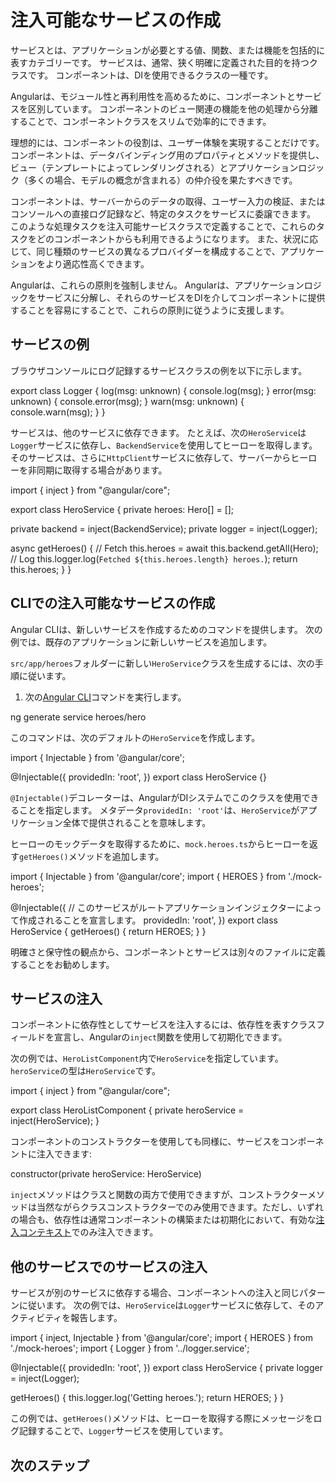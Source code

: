 # 注入可能なサービスの作成

サービスとは、アプリケーションが必要とする値、関数、または機能を包括的に表すカテゴリーです。
サービスは、通常、狭く明確に定義された目的を持つクラスです。
コンポーネントは、DIを使用できるクラスの一種です。

Angularは、モジュール性と再利用性を高めるために、コンポーネントとサービスを区別しています。
コンポーネントのビュー関連の機能を他の処理から分離することで、コンポーネントクラスをスリムで効率的にできます。

理想的には、コンポーネントの役割は、ユーザー体験を実現することだけです。
コンポーネントは、データバインディング用のプロパティとメソッドを提供し、ビュー（テンプレートによってレンダリングされる）とアプリケーションロジック（多くの場合、モデルの概念が含まれる）の仲介役を果たすべきです。

コンポーネントは、サーバーからのデータの取得、ユーザー入力の検証、またはコンソールへの直接ログ記録など、特定のタスクをサービスに委譲できます。
このような処理タスクを注入可能サービスクラスで定義することで、これらのタスクをどのコンポーネントからも利用できるようになります。
また、状況に応じて、同じ種類のサービスの異なるプロバイダーを構成することで、アプリケーションをより適応性高くできます。

Angularは、これらの原則を強制しません。
Angularは、アプリケーションロジックをサービスに分解し、それらのサービスをDIを介してコンポーネントに提供することを容易にすることで、これらの原則に従うように支援します。

## サービスの例

ブラウザコンソールにログ記録するサービスクラスの例を以下に示します。

<docs-code header="src/app/logger.service.ts (class)" language="typescript">
export class Logger {
  log(msg: unknown) { console.log(msg); }
  error(msg: unknown) { console.error(msg); }
  warn(msg: unknown) { console.warn(msg); }
}
</docs-code>

サービスは、他のサービスに依存できます。
たとえば、次の`HeroService`は`Logger`サービスに依存し、`BackendService`を使用してヒーローを取得します。
そのサービスは、さらに`HttpClient`サービスに依存して、サーバーからヒーローを非同期に取得する場合があります。

<docs-code header="src/app/hero.service.ts" language="typescript"
           highlight="[7,8,12,13]">
import { inject } from "@angular/core";

export class HeroService {
  private heroes: Hero[] = [];

  private backend = inject(BackendService);
  private logger = inject(Logger);

  async getHeroes() {
    // Fetch
    this.heroes = await this.backend.getAll(Hero);
    // Log
    this.logger.log(`Fetched ${this.heroes.length} heroes.`);
    return this.heroes;
  }
}
</docs-code>

## CLIでの注入可能なサービスの作成

Angular CLIは、新しいサービスを作成するためのコマンドを提供します。
次の例では、既存のアプリケーションに新しいサービスを追加します。

`src/app/heroes`フォルダーに新しい`HeroService`クラスを生成するには、次の手順に従います。

1. 次の[Angular CLI](/tools/cli)コマンドを実行します。

<docs-code language="sh">
ng generate service heroes/hero
</docs-code>

このコマンドは、次のデフォルトの`HeroService`を作成します。

<docs-code header="src/app/heroes/hero.service.ts (CLI-generated)" language="typescript">
import { Injectable } from '@angular/core';

@Injectable({
  providedIn: 'root',
})
export class HeroService {}
</docs-code>

`@Injectable()`デコレーターは、AngularがDIシステムでこのクラスを使用できることを指定します。
メタデータ`providedIn: 'root'`は、`HeroService`がアプリケーション全体で提供されることを意味します。

ヒーローのモックデータを取得するために、`mock.heroes.ts`からヒーローを返す`getHeroes()`メソッドを追加します。

<docs-code header="src/app/heroes/hero.service.ts" language="typescript">
import { Injectable } from '@angular/core';
import { HEROES } from './mock-heroes';

@Injectable({
  // このサービスがルートアプリケーションインジェクターによって作成されることを宣言します。
  providedIn: 'root',
})
export class HeroService {
  getHeroes() {
    return HEROES;
  }
}
</docs-code>

明確さと保守性の観点から、コンポーネントとサービスは別々のファイルに定義することをお勧めします。

## サービスの注入

コンポーネントに依存性としてサービスを注入するには、依存性を表すクラスフィールドを宣言し、Angularの`inject`関数を使用して初期化できます。

次の例では、`HeroListComponent`内で`HeroService`を指定しています。
`heroService`の型は`HeroService`です。

<docs-code header="src/app/heroes/hero-list.component.ts" language="typescript">
import { inject } from "@angular/core";

export class HeroListComponent {
  private heroService = inject(HeroService);
}
</docs-code>

コンポーネントのコンストラクターを使用しても同様に、サービスをコンポーネントに注入できます:

<docs-code header="src/app/heroes/hero-list.component.ts (constructor signature)" language="typescript">
  constructor(private heroService: HeroService)
</docs-code>

`inject`メソッドはクラスと関数の両方で使用できますが、コンストラクターメソッドは当然ながらクラスコンストラクターでのみ使用できます。ただし、いずれの場合も、依存性は通常コンポーネントの構築または初期化において、有効な[注入コンテキスト](guide/di/dependency-injection-context)でのみ注入できます。

## 他のサービスでのサービスの注入

サービスが別のサービスに依存する場合、コンポーネントへの注入と同じパターンに従います。
次の例では、`HeroService`は`Logger`サービスに依存して、そのアクティビティを報告します。

<docs-code header="src/app/heroes/hero.service.ts" language="typescript"
           highlight="[3,9,12]">
import { inject, Injectable } from '@angular/core';
import { HEROES } from './mock-heroes';
import { Logger } from '../logger.service';

@Injectable({
  providedIn: 'root',
})
export class HeroService {
  private logger = inject(Logger);

  getHeroes() {
    this.logger.log('Getting heroes.');
    return HEROES;
  }
}
</docs-code>

この例では、`getHeroes()`メソッドは、ヒーローを取得する際にメッセージをログ記録することで、`Logger`サービスを使用しています。

## 次のステップ

<docs-pill-row>
  <docs-pill href="/guide/di/dependency-injection-providers" title="依存性プロバイダーの構成"/>
  <docs-pill href="/guide/di/dependency-injection-providers#using-an-injectiontoken-object" title="`InjectionTokens`"/>
</docs-pill-row>
